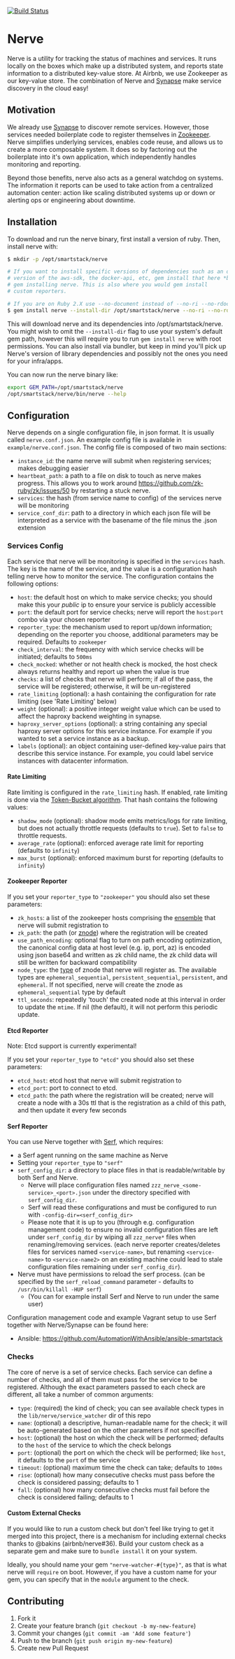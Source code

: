 [![Build Status](https://travis-ci.org/airbnb/nerve.png?branch=master)](https://travis-ci.org/airbnb/nerve)

# Nerve

Nerve is a utility for tracking the status of machines and services.
It runs locally on the boxes which make up a distributed system, and reports state information to a distributed key-value store.
At Airbnb, we use Zookeeper as our key-value store.
The combination of Nerve and [Synapse](https://github.com/airbnb/synapse) make service discovery in the cloud easy!

## Motivation ##

We already use [Synapse](https://github.com/airbnb/synapse) to discover remote services.
However, those services needed boilerplate code to register themselves in [Zookeeper](http://zookeeper.apache.org/).
Nerve simplifies underlying services, enables code reuse, and allows us to create a more composable system.
It does so by factoring out the boilerplate into it's own application, which independently handles monitoring and reporting.

Beyond those benefits, nerve also acts as a general watchdog on systems.
The information it reports can be used to take action from a centralized automation center: action like scaling distributed systems up or down or alerting ops or engineering about downtime.

## Installation ##

To download and run the nerve binary, first install a version of ruby. Then,
install nerve with:

```bash
$ mkdir -p /opt/smartstack/nerve

# If you want to install specific versions of dependencies such as an older
# version of the aws-sdk, the docker-api, etc, gem install that here *before*
# gem installing nerve. This is also where you would gem install
# custom reporters.

# If you are on Ruby 2.X use --no-document instead of --no-ri --no-rdoc
$ gem install nerve --install-dir /opt/smartstack/nerve --no-ri --no-rdoc
```

This will download nerve and its dependencies into /opt/smartstack/nerve. You
might wish to omit the `--install-dir` flag to use your system's default gem
path, however this will require you to run `gem install nerve` with root
permissions. You can also install via bundler, but keep in mind you'll pick up
Nerve's version of library dependencies and possibly not the ones you need
for your infra/apps.

You can now run the nerve binary like:

```bash
export GEM_PATH=/opt/smartstack/nerve
/opt/smartstack/nerve/bin/nerve --help
```

## Configuration ##

Nerve depends on a single configuration file, in json format.
It is usually called `nerve.conf.json`.
An example config file is available in `example/nerve.conf.json`.
The config file is composed of two main sections:

* `instance_id`: the name nerve will submit when registering services; makes debugging easier
* `heartbeat_path`: a path to a file on disk to touch as nerve makes progress. This allows you to work around https://github.com/zk-ruby/zk/issues/50 by restarting a stuck nerve.
* `services`: the hash (from service name to config) of the services nerve will be monitoring
* `service_conf_dir`: path to a directory in which each json file will be interpreted as a service with the basename of the file minus the .json extension

### Services Config ###

Each service that nerve will be monitoring is specified in the `services` hash.
The key is the name of the service, and the value is a configuration hash telling nerve how to monitor the service.
The configuration contains the following options:

* `host`: the default host on which to make service checks; you should make this your *public* ip to ensure your service is publicly accessible
* `port`: the default port for service checks; nerve will report the `host`:`port` combo via your chosen reporter
* `reporter_type`: the mechanism used to report up/down information; depending on the reporter you choose, additional parameters may be required. Defaults to `zookeeper`
* `check_interval`: the frequency with which service checks will be initiated; defaults to `500ms`
* `check_mocked`: whether or not health check is mocked, the host check always returns healthy and report up when the value is true
* `checks`: a list of checks that nerve will perform; if all of the pass, the service will be registered; otherwise, it will be un-registered
* `rate_limiting` (optional): a hash containing the configuration for rate limiting (see 'Rate Limiting' below)
* `weight` (optional): a positive integer weight value which can be used to affect the haproxy backend weighting in synapse.
* `haproxy_server_options` (optional): a string containing any special haproxy server options for this service instance. For example if you wanted to set a service instance as a backup.
* `labels` (optional): an object containing user-defined key-value pairs that describe this service instance. For example, you could label service instances with datacenter information.

#### Rate Limiting ####

Rate limiting is configured in the `rate_limiting` hash. If enabled, rate limiting is done via the [Token-Bucket algorithm](https://en.wikipedia.org/wiki/Token_bucket).
That hash contains the following values:

* `shadow_mode` (optional): shadow mode emits metrics/logs for rate limiting, but does not actually throttle requests (defaults to `true`). Set to `false` to throttle requests.
* `average_rate` (optional): enforced average rate limit for reporting (defaults to `infinity`)
* `max_burst` (optional): enforced maximum burst for reporting (defaults to `infinity`)

#### Zookeeper Reporter ####

If you set your `reporter_type` to `"zookeeper"` you should also set these parameters:

* `zk_hosts`: a list of the zookeeper hosts comprising the [ensemble](https://zookeeper.apache.org/doc/r3.1.2/zookeeperAdmin.html#sc_zkMulitServerSetup) that nerve will submit registration to
* `zk_path`: the path (or [znode](https://zookeeper.apache.org/doc/r3.1.2/zookeeperProgrammers.html#sc_zkDataModel_znodes)) where the registration will be created
* `use_path_encoding`: optional flag to turn on path encoding optimization, the canonical config data at host level (e.g. ip, port, az) is encoded using json base64 and written as zk child name, the zk child data will still be written for backward compatibility
* `node_type`: the [type](https://zookeeper.apache.org/doc/r3.1.2/zookeeperProgrammers.html#Ephemeral+Nodes) of znode that nerve will register as. The available types are `ephemeral_sequential`, `persistent_sequential`, `persistent`, and `ephemeral`. If not specified, nerve will create the znode as `ephemeral_sequential` type by default
* `ttl_seconds`: repeatedly 'touch' the created node at this interval in order to update the `mtime`. If nil (the default), it will not perform this periodic update.

#### Etcd Reporter ####

Note: Etcd support is currently experimental!

If you set your `reporter_type` to `"etcd"` you should also set these parameters:

* `etcd_host`: etcd host that nerve will submit registration to
* `etcd_port`: port to connect to etcd.
* `etcd_path`: the path where the registration will be created; nerve will create a node with a 30s ttl that is the registration as a child of this path, and then update it every few seconds

#### Serf Reporter ####

You can use Nerve together with [Serf](https://www.serf.io/), which requires:

* a Serf agent running on the same machine as Nerve
* Setting your `reporter_type` to `"serf"` 
* `serf_config_dir`: a directory to place files in that is readable/writable by both Serf and Nerve. 
    * Nerve will place configuration files named `zzz_nerve_<some-service>_<port>.json` under the directory specified with `serf_config_dir`. 
    * Serf will read these configurations and must be configured to run with `-config-dir=<serf_config_dir>`
    * Please note that it is up to you (through e.g. configuration management code) to ensure no invalid configuration files are left under `serf_config_dir` by wiping all `zzz_nerve*` files when renaming/removing services. (each nerve reporter creates/deletes files for services named `<service-name>`, but renaming `<service-name>`  to `<service-name2>` on an existing machine could lead to stale configuration files remaining under `serf_config_dir`).
* Nerve must have permissions to reload the serf process. (can be specified by the `serf_reload_command` parameter - defaults to `/usr/bin/killall -HUP serf`)
    * (You can for example install Serf and Nerve to run under the same user) 

Configuration management code and example Vagrant setup to use Serf together with Nerve/Synapse can be found here:
   
* Ansible: https://github.com/AutomationWithAnsible/ansible-smartstack

### Checks ###

The core of nerve is a set of service checks.
Each service can define a number of checks, and all of them must pass for the service to be registered.
Although the exact parameters passed to each check are different, all take a number of common arguments:

* `type`: (required) the kind of check; you can see available check types in the `lib/nerve/service_watcher` dir of this repo
* `name`: (optional) a descriptive, human-readable name for the check; it will be auto-generated based on the other parameters if not specified
* `host`: (optional) the host on which the check will be performed; defaults to the `host` of the service to which the check belongs
* `port`: (optional) the port on which the check will be performed; like `host`, it defaults to the `port` of the service
* `timeout`: (optional) maximum time the check can take; defaults to `100ms`
* `rise`: (optional) how many consecutive checks must pass before the check is considered passing; defaults to 1
* `fall`: (optional) how many consecutive checks must fail before the check is considered failing; defaults to 1

#### Custom External Checks ####

If you would like to run a custom check but don't feel like trying to get it merged into this project, there is a mechanism for including external checks thanks to @bakins (airbnb/nerve#36).
Build your custom check as a separate gem and make sure to `bundle install` it on your system.

Ideally, you should name your gem `"nerve-watcher-#{type}"`, as that is what nerve will `require` on boot.
However, if you have a custom name for your gem, you can specify that in the `module` argument to the check.

## Contributing

1. Fork it
2. Create your feature branch (`git checkout -b my-new-feature`)
3. Commit your changes (`git commit -am 'Add some feature'`)
4. Push to the branch (`git push origin my-new-feature`)
5. Create new Pull Request
